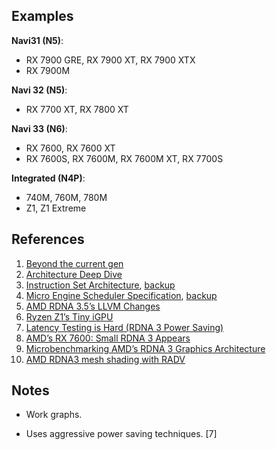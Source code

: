 
## Examples

**Navi31 (N5)**:
* RX 7900 GRE, RX 7900 XT, RX 7900 XTX
* RX 7900M

**Navi 32 (N5)**:
* RX 7700 XT, RX 7800 XT

**Navi 33 (N6)**:
* RX 7600, RX 7600 XT
* RX 7600S, RX 7600M, RX 7600M XT, RX 7700S

**Integrated (N4P)**:
* 740M, 760M, 780M
* Z1, Z1 Extreme


## References

1. [Beyond the current gen](https://gpuopen.com/presentations/2023/RDNA3_Beyond-the-current-gen-v4.pdf)
2. [Architecture Deep Dive](https://www.tomshardware.com/news/amd-rdna-3-gpu-architecture-deep-dive-the-ryzen-moment-for-gpus)
3. [Instruction Set Architecture](https://gpuopen.com/rdna3-isa-guide-now-available/), [backup](../pdf/AMD_rdna3_isa.pdf)
4. [Micro Engine Scheduler Specification](https://gpuopen.com/download/documentation/micro_engine_scheduler.pdf), [backup](../pdf/AMD_rdna3_micro_engine_scheduler.pdf)
5. [AMD RDNA 3.5’s LLVM Changes](https://chipsandcheese.com/2024/02/04/amd-rdna-3-5s-llvm-changes/)
6. [Ryzen Z1’s Tiny iGPU](https://chipsandcheese.com/2024/02/25/ryzen-z1s-tiny-igpu/)
7. [Latency Testing is Hard (RDNA 3 Power Saving)](https://chipsandcheese.com/2023/06/14/latency-testing-is-hard-rdna-3-power-saving/)
8. [AMD’s RX 7600: Small RDNA 3 Appears](https://chipsandcheese.com/2023/06/04/amds-rx-7600-small-rdna-3-appears/)
9. [Microbenchmarking AMD’s RDNA 3 Graphics Architecture](https://chipsandcheese.com/2023/01/07/microbenchmarking-amds-rdna-3-graphics-architecture/)
10. [AMD RDNA3 mesh shading with RADV](https://timur.hu/blog/2024/rdna3-mesh-shading)

## Notes

* Work graphs.

* Uses aggressive power saving techniques. [7]

